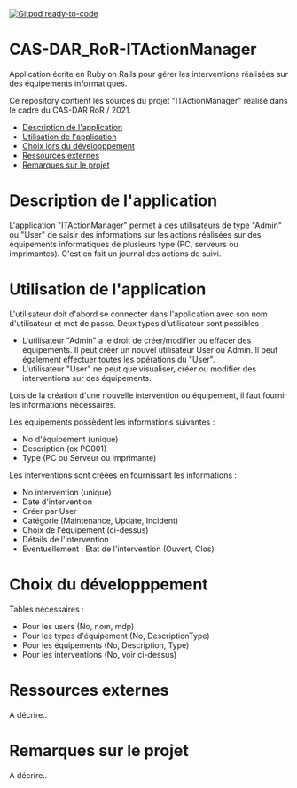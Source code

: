 [![Gitpod ready-to-code](https://img.shields.io/badge/Gitpod-ready--to--code-blue?logo=gitpod)](https://gitpod.io/#https://github.com/jefschaerz/CAS-DAR_RoR-ITActionsManager)

# CAS-DAR_RoR-ITActionManager
Application écrite en Ruby on Rails pour gérer les interventions réalisées sur des équipements informatiques.

<a name="top"></a>
Ce repository contient les sources du projet "ITActionManager" réalisé dans le cadre du CAS-DAR RoR / 2021.

- [Description de l'application](#description-application)
- [Utilisation de l'application](#utilisation-application)
- [Choix lors du développpement](#choix-developpement)
- [Ressources externes](#ressources-externes)
- [Remarques sur le projet](#remarques-projet)

<a name="description-application"></a>
# Description de l'application
L'application "ITActionManager" permet à des utilisateurs de type "Admin" ou "User" de saisir des informations sur les actions réalisées 
sur des équipements informatiques de plusieurs type (PC, serveurs ou imprimantes).
C'est en fait un journal des actions de suivi.

<a name="utilisation-application"></a>
# Utilisation de l'application
L'utilisateur doit d'abord se connecter dans l'application avec son nom d'utilisateur et mot de passe.
Deux types d'utilisateur sont possibles :
* L'utilisateur "Admin" a le droit de créer/modifier ou effacer des équipements. 
	Il peut créer un nouvel utilisateur User ou Admin.
	Il peut également effectuer toutes les opérations du "User".
* L'utilisateur "User" ne peut que visualiser, créer ou modifier des interventions sur des équipements.

Lors de la création d'une nouvelle intervention ou équipement, il faut fournir les informations nécessaires.

Les équipements possèdent les informations suivantes :
* No d'équipement (unique)
* Description (ex PC001)
* Type (PC ou Serveur ou Imprimante)

Les interventions sont créées en fournissant les informations :
* No intervention (unique)
* Date d'intervention
* Créer par User
* Catégorie (Maintenance, Update, Incident)
* Choix de l'équipement (ci-dessus)
* Détails de l'intervention
* Eventuellement : Etat de l'intervention (Ouvert, Clos)

<a name="choix-developpementn"></a>
# Choix du développpement
Tables nécessaires :
* Pour les users (No, nom, mdp)
* Pour les types d'équipement (No, DescriptionType)
* Pour les équipements (No, Description, Type)
* Pour les interventions (No, voir ci-dessus)

<a name="ressources-externes"></a>
# Ressources externes
A décrire..


<a name="remarques-projet"></a>
# Remarques sur le projet
A décrire..


